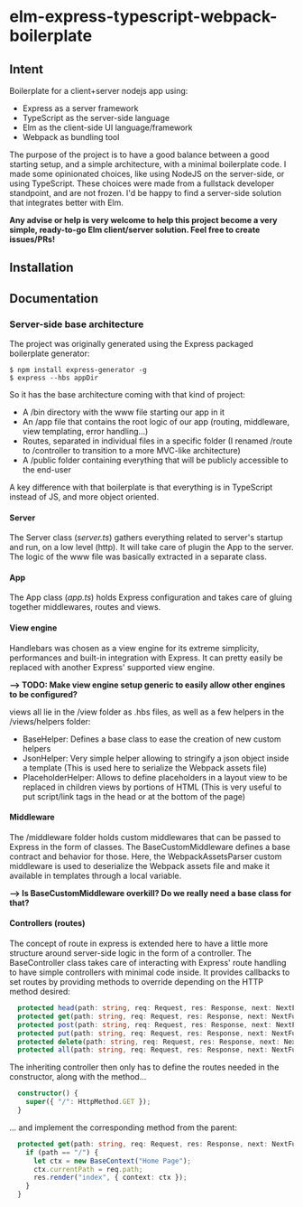 # elm-express-typescript-webpack-boilerplate

## Intent

Boilerplate for a client+server nodejs app using:
- Express as a server framework
- TypeScript as the server-side language
- Elm as the client-side UI language/framework
- Webpack as bundling tool

The purpose of the project is to have a good balance between a good starting setup, and a simple architecture, with a minimal boilerplate code. I made some opinionated choices, like using NodeJS on the server-side, or using TypeScript. These choices were made from a fullstack developer standpoint, and are not frozen. I'd be happy to find a server-side solution that integrates better with Elm.

**Any advise or help is very welcome to help this project become a very simple, ready-to-go Elm client/server solution. Feel free to create issues/PRs!**

## Installation

## Documentation

### Server-side base architecture

The project was originally generated using the Express packaged boilerplate generator:

```shell
$ npm install express-generator -g
$ express --hbs appDir
```

So it has the base architecture coming with that kind of project:
- A /bin directory with the www file starting our app in it
- An /app file that contains the root logic of our app (routing, middleware, view templating, error handling...)
- Routes, separated in individual files in a specific folder (I renamed /route to /controller to transition to a more MVC-like architecture)
- A /public folder containing everything that will be publicly accessible to the end-user

A key difference with that boilerplate is that everything is in TypeScript instead of JS, and more object oriented.

#### Server
The Server class (*server.ts*) gathers everything related to server's startup and run, on a low level (http). It will take care of plugin the App to the server. The logic of the www file was basically extracted in a separate class.

#### App
The App class (*app.ts*) holds Express configuration and takes care of gluing together middlewares, routes and views.

#### View engine
Handlebars was chosen as a view engine for its extreme simplicity, performances and built-in integration with Express. It can pretty easily be replaced with another Express' supported view engine.

**--> TODO: Make view engine setup generic to easily allow other engines to be configured?**

views all lie in the /view folder as .hbs files, as well as a few helpers in the /views/helpers folder:
- BaseHelper: Defines a base class to ease the creation of new custom helpers
- JsonHelper: Very simple helper allowing to stringify a json object inside a template (This is used here to serialize the Webpack assets file)
- PlaceholderHelper: Allows to define placeholders in a layout view to be replaced in children views by portions of HTML (This is very useful to put script/link tags in the head or at the bottom of the page)

#### Middleware
The /middleware folder holds custom middlewares that can be passed to Express in the form of classes. The BaseCustomMiddleware defines a base contract and behavior for those. Here, the WebpackAssetsParser custom middleware is used to deserialize the Webpack assets file and make it available in templates through a local variable.

**--> Is BaseCustomMiddleware overkill? Do we really need a base class for that?**

#### Controllers (routes)
The concept of route in express is extended here to have a little more structure around server-side logic in the form of a controller. The BaseController class takes care of interacting with Express' route handling to have simple controllers with minimal code inside. It provides callbacks to set routes by providing methods to override depending on the HTTP method desired:

```ts
  protected head(path: string, req: Request, res: Response, next: NextFunction): any {};
  protected get(path: string, req: Request, res: Response, next: NextFunction): any {};
  protected post(path: string, req: Request, res: Response, next: NextFunction): any {};
  protected put(path: string, req: Request, res: Response, next: NextFunction): any {};
  protected delete(path: string, req: Request, res: Response, next: NextFunction): any {};
  protected all(path: string, req: Request, res: Response, next: NextFunction): any {};
```

The inheriting controller then only has to define the routes needed in the constructor, along with the method...
```ts
  constructor() {
    super({ "/": HttpMethod.GET });
  }
```
... and implement the corresponding method from the parent:
```ts
  protected get(path: string, req: Request, res: Response, next: NextFunction): any {
    if (path == "/") {
      let ctx = new BaseContext("Home Page");
      ctx.currentPath = req.path;
      res.render("index", { context: ctx });
    }
  }
```